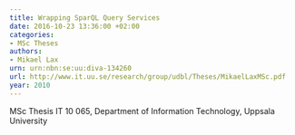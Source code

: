 ```yaml
---
title: Wrapping SparQL Query Services
date: 2016-10-23 13:36:00 +02:00
categories:
- MSc Theses
authors:
- Mikael Lax
urn: urn:nbn:se:uu:diva-134260
url: http://www.it.uu.se/research/group/udbl/Theses/MikaelLaxMSc.pdf
year: 2010
---
```


MSc Thesis IT 10 065, Department of Information Technology, Uppsala University
